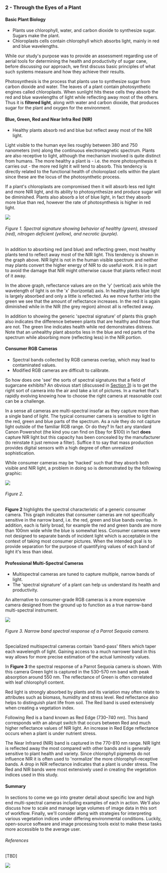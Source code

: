 ### 2 - Through the Eyes of a Plant

#### Basic Plant Biology

* Plants use chlorophyll, water, and carbon dioxide to synthesize sugar. Sugars make the plant.
* Chloroplasts cells contain chlorophyll which absorbs light, mainly in red and blue wavelengths.

While our study's purpose was to provide an assessment regarding use of aerial tools for determining the health 
and productivity of sugar cane, before discussing our approach, we first discuss basic principles of what such 
systems measure and how they achieve their results. 

Photosynthesis is the process that plants use to synthesize sugar from carbon dioxide and water. 
The leaves of a plant contain photosynthetic engines called chloroplasts. When sunlight hits these cells they absorb the 
red and blue wavelengths of light while reflecting away most of the others. Thus it is __filtered light__, along with water 
and carbon dioxide, that produces sugar for the plant and oxygen for the environment.

#### Blue, Green, Red and Near Infra Red (NIR)

* Healthy plants absorb red and blue but reflect away most of the NIR light.

Light visible to the human eye lies roughly between 380 and 750 nanometers (nm) along the continuous electromagnetic spectrum. 
Plants are also receptive to light, although the mechanism involved is quite distinct from humans. The more healthy a 
plant is - i.e. the more photosynthesis it carries out - the more red light it will tend to absorb. This tendency is 
directly related to the functional health of choloroplast cells within the plant since these are the locus of the photosynthetic process. 

If a plant's chloroplasts are compromised then it will absorb less red light and more NIR light, and its ability to 
photosynthesize and produce sugar will be diminished. Plants also absorb a lot of blue light, in fact they absorb more 
blue than red, however the rate of photosynthesis is higher in red light. 

![](img/spectral-signature.jpg)
###### Figure 1. Spectral signature showing behavior of healthy (green), stressed (red), nitrogen deficient (yellow), and necrotic (purple). 

In addition to absorbing red (and blue) and reflecting green, most healthy plants tend to reflect away most of 
the NIR light. This tendency is shown in the graph above. NIR light is not in the human visible spectrum 
and neither may plants convert the higher energy of NIR to do useful work. It is in part to avoid the 
damage that NIR might otherwise cause that plants reflect most of it away. 

In the above graph, reflectance values are on the 'y' (vertical) axis while the wavelength of light is on the 'x' 
(horizontal) axis. In healthy plants blue light is largely absorbed and only a little is reflected. As we move further 
into the green we see that the amount of reflectance increases. In the red it is again diminished while in the NIR 
(the grey region) almost all is reflected away. 

In addition to showing the generic 'spectral signature' of plants this graph also indicates the difference 
between plants that are healthy and those that are not. The green line indicates health while red demonstrates distress. 
Note that an unhealthy plant absorbs less in the blue and red parts of the spectrum while absorbing more (reflecting less) 
in the NIR portion.   
 

#### Consumer RGB Cameras
* Spectral bands collected by RGB cameras overlap, which may lead to contaminated values.
* Modified RGB cameras are difficult to calibrate.

So how does one 'see' the sorts of spectral signatures that a field of sugarcane exhibits? An obvious start (discussed in 
[Section 3](study_methods.md)) is to get the right sort of camera into the air and take a lot of pictures.
In a market that's rapidly evolving knowing how to choose the right camera at reasonable cost can be a challenge.

In a sense all cameras are multi-spectral insofar as they capture more than a single band of light. The typical consumer
camera is sensitive to light in the red, green and blue parts of the spectrum. As a rule they do 
not capture light outside of the familiar RGB range. Or do they? In fact any standard Canon Powershot (the kind you can 
find on Ebay for $100) in fact __does__ capture NIR light but this capacity has been concealed by the manufacturer (to 
reinstate it just remove a filter). Suffice it to say that mass production provides digital sensors with a
high degree of often unrealized sophistication.
 
While consumer cameras may be 'hacked' such that they absorb both visible and NIR light, a problem in doing so is 
demonstrated by the following graphic:

![](img/consumer.png)
###### Figure 2.

__Figure 2__ highlights the spectral characteristic of a generic consumer camera. This graph indicates that consumer cameras 
are not specifically sensitive in the narrow band, i.e. the red, green and blue bands overlap. In addition,
each is fairly broad, for example the red and green bands are more than 100nm wide while the blue is somewhat less. 
Consumer cameras were not designed to separate bands of incident light which is acceptable in the context of taking 
most consumer pictures. When the intended goal is to provide separation for the purpose of quantifying values of 
each band of light it's less than ideal. 

#### Professional Multi-Spectral Cameras

* Multispectral cameras are tuned to capture multiple, narrow bands of light.
* The 'spectral signature' of a plant can help us understand its health and productivity.

An alternative to consumer-grade RGB cameras is a more expensive camera designed from the ground up to function as a 
true narrow-band multi-spectral instrument. 

![](img/sequoia.png)
###### Figure 3. Narrow band spectral response of a Parrot Sequoia camera.

Specialized multispectral cameras contain 'band-pass' filters which taper each wavelength of light. 
Gaining access to a much narrower band in this way allows for more precise estimation of the actual luminosity values.  

In __Figure 3__  the spectral response of a Parrot Sequoia camera is shown. With this camera Green light is captured in the 530–570 nm band 
with peak absorption around 550 nm. The reflectance of Green is often correlated with leaf chlorophyll content. 

Red light is strongly absorbed by plants and its variation may often relate to attributes such as biomass, humidity and stress level. 
Red reflectance also helps to distinguish plant life from soil. The Red band is used extensively when creating a 
vegetation index.

Following Red is a band known as Red Edge (730–740 nm). This band corresponds with an abrupt switch that occurs between Red 
and much higher reflectance values of NIR light. An increase in Red Edge reflectance occurs when a plant is under 
nutrient stress.

The Near Infrared (NIR) band is captured in the 770-810 nm range. NIR light is reflected away the most compared with other bands 
and is generally sensitive to plant health and variety. Since chlorophyll pigments do not influence NIR it is often used to 'normalize' 
the more chlorophyll-receptive bands. A drop in NIR reflectance indicates that a plant is under stress. 
The Red and NIR bands were most extensively used in creating the vegetation indices used in this study.   

#### Summary

In sections to come we go into greater detail about specific low and high end multi-spectral cameras including examples 
of each in action. We'll also discuss how to scale and manage large volumes of image data in this sort of workflow.  Finally, 
we'll consider along with strategies for interpreting various vegetation indices under differing environmental conditions. 
Luckily, open-source software and image processing tools exist to make these tasks more accessible to the average user.

###### References

[TBD]
 
![](img/farmera.png) 
